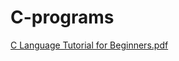 # C-programs
[C Language Tutorial for Beginners.pdf](https://github.com/atulkashyap404/C-programs/files/11150350/C.Language.Tutorial.for.Beginners.pdf)
